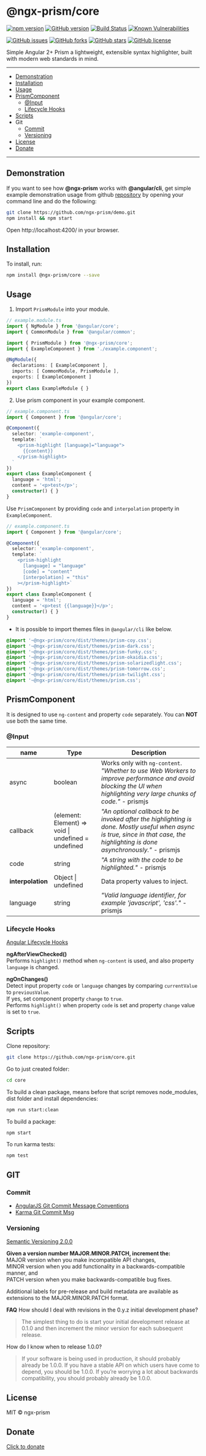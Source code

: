 # @ngx-prism/core

[![npm version](https://badge.fury.io/js/%40ngx-prism%2Fcore.svg)](https://badge.fury.io/js/%40ngx-prism%2Fcore)
[![GitHub version](https://badge.fury.io/gh/ngx-prism%2Fcore.svg)](https://badge.fury.io/gh/ngx-prism%2Fcore)
[![Build Status](https://travis-ci.org/ngx-prism/core.svg?branch=master)](https://travis-ci.org/ngx-prism/core)
[![Known Vulnerabilities](https://snyk.io/test/github/ngx-prism/core/badge.svg)](https://snyk.io/test/github/ngx-prism/core)

[![GitHub issues](https://img.shields.io/github/issues/ngx-prism/core.svg)](https://github.com/ngx-prism/core/issues)
[![GitHub forks](https://img.shields.io/github/forks/ngx-prism/core.svg)](https://github.com/ngx-prism/core/network)
[![GitHub stars](https://img.shields.io/github/stars/ngx-prism/core.svg)](https://github.com/ngx-prism/core/stargazers)
[![GitHub license](https://img.shields.io/badge/license-MIT-blue.svg)](https://raw.githubusercontent.com/ngx-prism/core/master/LICENSE)

Simple Angular 2+ Prism a lightweight, extensible syntax highlighter, built with modern web standards in mind.

----

* [Demonstration](#demonstration)
* [Installation](#installation)
* [Usage](#usage)
* [PrismComponent](#prismcomponent)
  * [@Input](#input)
  * [Lifecycle Hooks](#lifecycle-hooks)
* [Scripts](#scripts)
* Git
  * [Commit](#commit)
  * [Versioning](#versioning)
* [License](#license)
* [Donate](#donate)

----

## Demonstration

If you want to see how **@ngx-prism** works with **@angular/cli**, get simple example demonstration usage from github [repository](https://github.com/ngx-prism/demo) by opening your command line and do the following:

```bash
git clone https://github.com/ngx-prism/demo.git
npm install && npm start
```

Open http://localhost:4200/ in your browser.

## Installation

To install, run:

```bash
npm install @ngx-prism/core --save
```

## Usage

1. Import `PrismModule` into your module.

```typescript
// example.module.ts
import { NgModule } from '@angular/core';
import { CommonModule } from '@angular/common';

import { PrismModule } from '@ngx-prism/core';
import { ExampleComponent } from './example.component';

@NgModule({
  declarations: [ ExampleComponent ],
  imports: [ CommonModule, PrismModule ],
  exports: [ ExampleComponent ]
})
export class ExampleModule { }
```

2. Use prism component in your example component.

```typescript
// example.component.ts
import { Component } from '@angular/core';

@Component({
  selector: 'example-component',
  template: `
    <prism-highlight [language]="language">
      {{content}}
    </prism-highlight>
  `
})
export class ExampleComponent {
  language = 'html';
  content = '<p>test</p>';
  constructor() { }
}
```

Use `PrismComponent` by providing `code` and `interpolation` property in `ExampleComponent`.

```typescript
// example.component.ts
import { Component } from '@angular/core';

@Component({
  selector: 'example-component',
  template: `
    <prism-highlight
      [language] = "language"
      [code] = "content"
      [interpolation] = "this"
    ></prism-highlight>`
})
export class ExampleComponent {
  language = 'html';
  content = '<p>test {{language}}</p>';
  constructor() { }
}
```

* It is possible to import themes files in `@angular/cli` like below.

```css
@import '~@ngx-prism/core/dist/themes/prism-coy.css';
@import '~@ngx-prism/core/dist/themes/prism-dark.css';
@import '~@ngx-prism/core/dist/themes/prism-funky.css';
@import '~@ngx-prism/core/dist/themes/prism-okaidia.css';
@import '~@ngx-prism/core/dist/themes/prism-solarizedlight.css';
@import '~@ngx-prism/core/dist/themes/prism-tomorrow.css';
@import '~@ngx-prism/core/dist/themes/prism-twilight.css';
@import '~@ngx-prism/core/dist/themes/prism.css';
```


## PrismComponent

It is designed to use `ng-content` and property `code` separately. You can **NOT** use both the same time.

### @Input

| name | Type | Description |
|----------|----------------------------------------------------|--------------------------------------------------------------------------------------------------------------------------------------------------------------------|
| async | boolean | Works only with `ng-content`. *"Whether to use Web Workers to improve performance and avoid blocking the UI when highlighting very large chunks of code."* - prismjs |
| callback | (element: Element) => void \| undefined = undefined | *"An optional callback to be invoked after the highlighting is done. Mostly useful when async is true, since in that case, the highlighting is done asynchronously."* - prismjs  |
| code | string | *"A string with the code to be highlighted."* - prismjs |
| **interpolation** | Object \| undefined | Data property values to inject.  |
| language | string | *"Valid language identifier, for example 'javascript', 'css'."* - prismjs |


### Lifecycle Hooks

[Angular Lifecycle Hooks](https://angular.io/guide/lifecycle-hooks)

**ngAfterViewChecked()**    
Performs `highlight()` method when `ng-content` is used, and also property `language` is changed.

**ngOnChanges()**    
Detect input property `code` or `language` changes by comparing `currentValue` to `previousValue`.    
If yes, set component property `change` to `true`.    
Performs `highlight()` when property `code` is set and property `change` value is set to `true`.

## Scripts

Clone repository:

```bash
git clone https://github.com/ngx-prism/core.git
```

Go to just created folder:

```bash
cd core
```

To build a clean package, means before that script removes node_modules, dist folder and install dependencies:

```bash
npm run start:clean
```

To build a package:

```bash
npm start
```

To run karma tests:

```bash
npm test
```

## GIT

### Commit

- [AngularJS Git Commit Message Conventions](https://gist.github.com/stephenparish/9941e89d80e2bc58a153)   
- [Karma Git Commit Msg](http://karma-runner.github.io/0.10/dev/git-commit-msg.html)

### Versioning

[Semantic Versioning 2.0.0](http://semver.org/)

**Given a version number MAJOR.MINOR.PATCH, increment the:**  
MAJOR version when you make incompatible API changes,  
MINOR version when you add functionality in a backwards-compatible manner, and  
PATCH version when you make backwards-compatible bug fixes.

Additional labels for pre-release and build metadata are available as extensions to the MAJOR.MINOR.PATCH format.   

**FAQ**
How should I deal with revisions in the 0.y.z initial development phase?
>The simplest thing to do is start your initial development release at 0.1.0 and then increment the minor version for each subsequent release.

How do I know when to release 1.0.0?

>If your software is being used in production, it should probably already be 1.0.0. If you have a stable API on which users have come to depend, you should be 1.0.0. If you’re worrying a lot about backwards compatibility, you should probably already be 1.0.0.

## License

MIT © ngx-prism

## Donate

[Click to donate](https://donorbox.org/help-creating-open-source-software)
